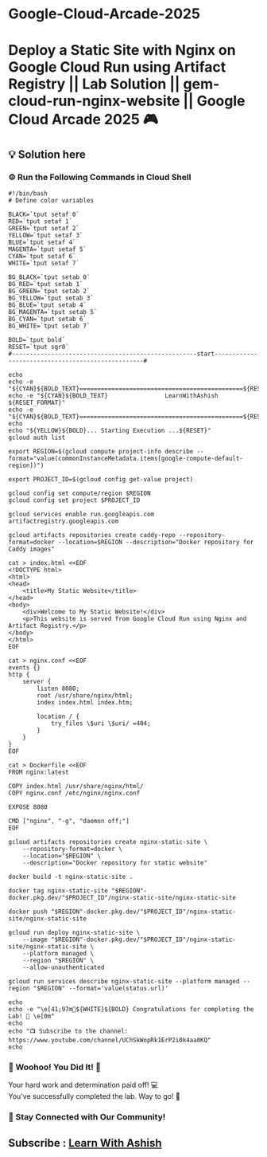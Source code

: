 # Google-Cloud-Arcade-2025

# Deploy a Static Site with Nginx on Google Cloud Run using Artifact Registry || Lab Solution || gem-cloud-run-nginx-website || Google Cloud Arcade 2025 🎮

## 💡 Solution here

### ⚙️ Run the Following Commands in Cloud Shell

```
#!/bin/bash
# Define color variables

BLACK=`tput setaf 0`
RED=`tput setaf 1`
GREEN=`tput setaf 2`
YELLOW=`tput setaf 3`
BLUE=`tput setaf 4`
MAGENTA=`tput setaf 5`
CYAN=`tput setaf 6`
WHITE=`tput setaf 7`

BG_BLACK=`tput setab 0`
BG_RED=`tput setab 1`
BG_GREEN=`tput setab 2`
BG_YELLOW=`tput setab 3`
BG_BLUE=`tput setab 4`
BG_MAGENTA=`tput setab 5`
BG_CYAN=`tput setab 6`
BG_WHITE=`tput setab 7`

BOLD=`tput bold`
RESET=`tput sgr0`
#----------------------------------------------------start--------------------------------------------------#

echo
echo -e "${CYAN}${BOLD_TEXT}==============================================${RESET_FORMAT}"
echo -e "${CYAN}${BOLD_TEXT}                LearnWithAshish               ${RESET_FORMAT}"
echo -e "${CYAN}${BOLD_TEXT}==============================================${RESET_FORMAT}"
echo
echo "${YELLOW}${BOLD}... Starting Execution ...${RESET}"
gcloud auth list

export REGION=$(gcloud compute project-info describe --format="value(commonInstanceMetadata.items[google-compute-default-region])")

export PROJECT_ID=$(gcloud config get-value project)

gcloud config set compute/region $REGION
gcloud config set project $PROJECT_ID

gcloud services enable run.googleapis.com artifactregistry.googleapis.com

gcloud artifacts repositories create caddy-repo --repository-format=docker --location=$REGION --description="Docker repository for Caddy images"

cat > index.html <<EOF
<!DOCTYPE html>
<html>
<head>
    <title>My Static Website</title>
</head>
<body>
    <div>Welcome to My Static Website!</div>
    <p>This website is served from Google Cloud Run using Nginx and Artifact Registry.</p>
</body>
</html>
EOF

cat > nginx.conf <<EOF
events {}
http {
    server {
        listen 8080;
        root /usr/share/nginx/html;
        index index.html index.htm;

        location / {
            try_files \$uri \$uri/ =404;
        }
    }
}
EOF

cat > Dockerfile <<EOF
FROM nginx:latest

COPY index.html /usr/share/nginx/html/
COPY nginx.conf /etc/nginx/nginx.conf

EXPOSE 8080

CMD ["nginx", "-g", "daemon off;"]
EOF

gcloud artifacts repositories create nginx-static-site \
    --repository-format=docker \
    --location="$REGION" \
    --description="Docker repository for static website"

docker build -t nginx-static-site .

docker tag nginx-static-site "$REGION"-docker.pkg.dev/"$PROJECT_ID"/nginx-static-site/nginx-static-site

docker push "$REGION"-docker.pkg.dev/"$PROJECT_ID"/nginx-static-site/nginx-static-site

gcloud run deploy nginx-static-site \
    --image "$REGION"-docker.pkg.dev/"$PROJECT_ID"/nginx-static-site/nginx-static-site \
    --platform managed \
    --region "$REGION" \
    --allow-unauthenticated

gcloud run services describe nginx-static-site --platform managed --region "$REGION" --format='value(status.url)'

echo
echo -e "\e[41;97m🎉${WHITE}${BOLD} Congratulations for completing the Lab! 🎉 \e[0m"
echo
echo "📺 Subscribe to the channel: https://www.youtube.com/channel/UChSkWopRk1ErP2i0k4aa0KQ"
echo

```

### 🎉 Woohoo! You Did It! 🎉

Your hard work and determination paid off! 💻  
You've successfully completed the lab. Way to go! 🚀  

### 💬 Stay Connected with Our Community!


## Subscribe :  [Learn With Ashish](https://www.youtube.com/channel/UChSkWopRk1ErP2i0k4aa0KQ)
